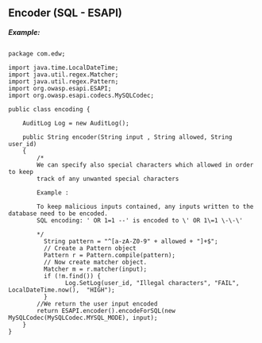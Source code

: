 
Encoder (SQL - ESAPI)
-----------

***Example:***

~~~~~~~~~~~~~~~~~~~~~~~~~~~~~~~~~~~~~~~~~~~~~~~~~~~~~~~~~~~~~~~~~~~~~~~~~~~~~~~~~~~~~~~~~~

package com.edw;

import java.time.LocalDateTime;
import java.util.regex.Matcher;
import java.util.regex.Pattern;
import org.owasp.esapi.ESAPI;
import org.owasp.esapi.codecs.MySQLCodec;

public class encoding {
	
	AuditLog Log = new AuditLog(); 
	
	public String encoder(String input , String allowed, String user_id)
	{	
		/*
        We can specify also special characters which allowed in order to keep
        track of any unwanted special characters
        
        Example :
        
        To keep malicious inputs contained, any inputs written to the database need to be encoded.
		SQL encoding: ' OR 1=1 --' is encoded to \' OR 1\=1 \-\-\'
		
        */
		  String pattern = "^[a-zA-Z0-9" + allowed + "]+$";
	      // Create a Pattern object
	      Pattern r = Pattern.compile(pattern);
	      // Now create matcher object.
	      Matcher m = r.matcher(input);
	      if (!m.find()) {	
				Log.SetLog(user_id, "Illegal characters", "FAIL", LocalDateTime.now(),  "HIGH");
	      }		
	    //We return the user input encoded	      
		return ESAPI.encoder().encodeForSQL(new MySQLCodec(MySQLCodec.MYSQL_MODE), input);
	}
}

~~~~~~~~~~~~~~~~~~~~~~~~~~~~~~~~~~~~~~~~~~~~~~~~~~~~~~~~~~~~~~~~~~~~~~~~~~~~~~~~~~~~~~~~~~